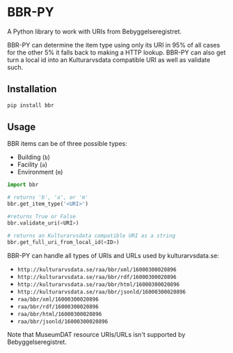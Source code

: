 # BBR-PY

A Python library to work with URIs from Bebyggelseregistret.

BBR-PY can determine the item type using only its URI in 95% of all cases for the other 5% it falls back to making a HTTP lookup. BBR-PY can also get turn a local id into an Kulturarvsdata compatible URI as well as validate such.

## Installation

```bash
pip install bbr
```

## Usage

BBR items can be of three possible types:

 - Building (`b`)
 - Facility (`a`)
 - Environment (`m`)

```python
import bbr

# returns 'b', 'a', or 'm'
bbr.get_item_type('<URI>')

#returns True or False
bbr.validate_uri(<URI>)

# returns an Kulturarvsdata compatible URI as a string
bbr.get_full_uri_from_local_id(<ID>)
```

BBR-PY can handle all types of URIs and URLs used by kulturarvsdata.se:

 - `http://kulturarvsdata.se/raa/bbr/xml/16000300020896`
 - `http://kulturarvsdata.se/raa/bbr/rdf/16000300020896`
 - `http://kulturarvsdata.se/raa/bbr/html/16000300020896`
 - `http://kulturarvsdata.se/raa/bbr/jsonld/16000300020896`
 - `raa/bbr/xml/16000300020896`
 - `raa/bbr/rdf/16000300020896`
 - `raa/bbr/html/16000300020896`
 - `raa/bbr/jsonld/16000300020896`

Note that MuseumDAT resource URIs/URLs isn't supported by Bebyggelseregistret.
